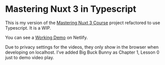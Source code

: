 # Mastering Nuxt 3 in Typescript

This is my version of the [Mastering Nuxt 3 Course](https://https://masteringnuxt.com/) project refactored to use Typescript. It is a WIP.

You can see a [Working Demo](https://sweet-sunflower-cab468.netlify.app/course) on Netlify.

Due to privacy settings for the videos, they only show in the browser when developing on localhost. I've added Big Buck Bunny as Chapter 1, Lesson 0 just to demo video play.
